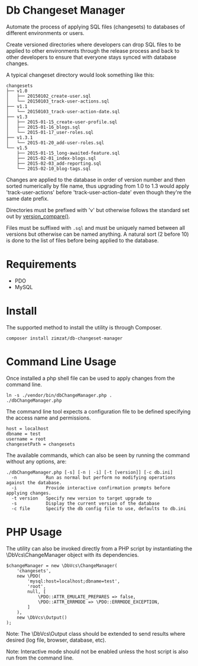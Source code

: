 # Db Changeset Manager

Automate the process of applying SQL files (changesets) to databases of different environments or users.

Create versioned directories where developers can drop SQL files to be applied to other environments through the release
process and back to other developers to ensure that everyone stays synced with database changes.

A typical changeset directory would look something like this:
```
changesets
├── v1.0
│   ├── 20150102_create-user.sql
│   └── 20150103_track-user-actions.sql
├── v1.1
│   └── 20150103_track-user-action-date.sql
├── v1.3
│   ├── 2015-01-15_create-user-profile.sql
│   ├── 2015-01-16_blogs.sql
│   └── 2015-01-17_user-roles.sql
├── v1.3.1
│   └── 2015-01-20_add-user-roles.sql
└── v1.5
    ├── 2015-01-15_long-awaited-feature.sql
    ├── 2015-02-01_index-blogs.sql
    ├── 2015-02-03_add-reporting.sql
    └── 2015-02-10_blog-tags.sql
```

Changes are applied to the database in order of version number and then sorted numerically by file name, thus upgrading from 1.0 to 1.3 would apply 'track-user-actions' before 'track-user-action-date' even though they're the same date prefix.

Directories must be prefixed with 'v' but otherwise follows the standard set out by [version_compare()](http://php.net/version_compare).

Files must be suffixed with `.sql` and must be uniquely named between all versions but otherwise can be named anything. A natural sort (2 before 10) is done to the list of files before being applied to the database.

Requirements
====

* PDO
* MySQL

Install
====
The supported method to install the utility is through Composer.

```
composer install zimzat/db-changeset-manager
```

Command Line Usage
=====

Once installed a php shell file can be used to apply changes from the command line.

```
ln -s ./vendor/bin/dbChangeManager.php .
./dbChangeManager.php
```

The command line tool expects a configuration file to be defined specifying the access name and permissions.

```
host = localhost
dbname = test
username = root
changesetPath = changesets
```

The available commands, which can also be seen by running the command without any options, are:
```
./dbChangeManager.php [-s] [-n | -i] [-t [version]] [-c db.ini]
  -n           Run as normal but perform no modifying operations against the database.
  -i           Provide interactive confirmation prompts before applying changes.
  -t version   Specify new version to target upgrade to
  -s           Display the current version of the database
  -c file      Specify the db config file to use, defaults to db.ini
```

PHP Usage
=====

The utility can also be invoked directly from a PHP script by instantiating the \DbVcs\ChangeManager object with its dependencies.
```
$changeManager = new \DbVcs\ChangeManager(
	'changesets',
	new \PDO(
		'mysql:host=localhost;dbname=test',
		'root',
		null, [
			\PDO::ATTR_EMULATE_PREPARES => false,
			\PDO::ATTR_ERRMODE => \PDO::ERRMODE_EXCEPTION,
		]
	),
	new \DbVcs\Output()
);
```

Note: The \DbVcs\Output class should be extended to send results where desired (log file, browser, database, etc).

Note: Interactive mode should not be enabled unless the host script is also run from the command line.
